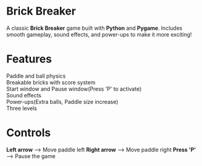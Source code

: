 # Brick Breaker

A classic **Brick Breaker** game built with **Python** and **Pygame**. Includes smooth gameplay, sound effects, and power-ups to make it more exciting!

# Features
Paddle and ball physics
<br>
Breakable bricks with score system
<br>
Start window and Pause window(Press 'P' to activate)
<br>
Sound effects
<br>
Power-ups(Extra balls, Paddle size increase)
<br>
Three levels

# Controls
**Left arrow** --> Move paddle left
**Right arrow** --> Move paddle right
**Press 'P'** --> Pause the game
